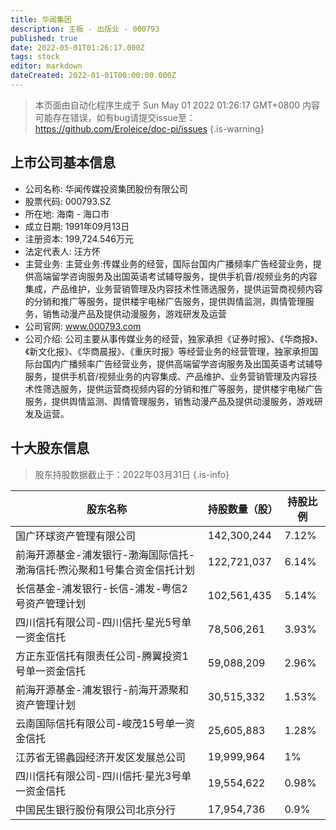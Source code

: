 ```yaml
---
title: 华闻集团
description: 主板 - 出版业 - 000793
published: true
date: 2022-05-01T01:26:17.000Z
tags: stock
editor: markdown
dateCreated: 2022-01-01T00:00:00.000Z
---
```


> 本页面由自动化程序生成于 Sun May 01 2022 01:26:17 GMT+0800
> 内容可能存在错误，如有bug请提交issue至：https://github.com/Eroleice/doc-pi/issues
{.is-warning}

## 上市公司基本信息
- 公司名称: 华闻传媒投资集团股份有限公司
- 股票代码: 000793.SZ
- 所在地: 海南 - 海口市
- 成立日期: 1991年09月13日
- 注册资本: 199,724.546万元
- 法定代表人: 汪方怀
- 主营业务: 主营业务:传媒业务的经营，国际台国内广播频率广告经营业务，提供高端留学咨询服务及出国英语考试辅导服务，提供手机音/视频业务的内容集成，产品维护，业务营销管理及内容技术性筛选服务，提供运营商视频内容的分销和推广等服务，提供楼宇电梯广告服务，提供舆情监测，舆情管理服务，销售动漫产品及提供动漫服务，游戏研发及运营
- 公司官网: www.000793.com
- 公司介绍: 公司主要从事传媒业务的经营，独家承担《证券时报》、《华商报》、《新文化报》、《华商晨报》、《重庆时报》等经营业务的经营管理，独家承担国际台国内广播频率广告经营业务，提供高端留学咨询服务及出国英语考试辅导服务，提供手机音/视频业务的内容集成、产品维护、业务营销管理及内容技术性筛选服务，提供运营商视频内容的分销和推广等服务，提供楼宇电梯广告服务，提供舆情监测、舆情管理服务，销售动漫产品及提供动漫服务，游戏研发及运营。


## 十大股东信息
> 股东持股数据截止于：2022年03月31日
{.is-info}

| 股东名称 | 持股数量（股） | 持股比例 |
| --- | --- | --- |
| 国广环球资产管理有限公司 | 142,300,244 | 7.12% |
| 前海开源基金-浦发银行-渤海国际信托-渤海信托·煦沁聚和1号集合资金信托计划 | 122,721,037 | 6.14% |
| 长信基金-浦发银行-长信-浦发-粤信2号资产管理计划 | 102,561,435 | 5.14% |
| 四川信托有限公司-四川信托·星光5号单一资金信托 | 78,506,261 | 3.93% |
| 方正东亚信托有限责任公司-腾翼投资1号单一资金信托 | 59,088,209 | 2.96% |
| 前海开源基金-浦发银行-前海开源聚和资产管理计划 | 30,515,332 | 1.53% |
| 云南国际信托有限公司-峻茂15号单一资金信托 | 25,605,883 | 1.28% |
| 江苏省无锡蠡园经济开发区发展总公司 | 19,999,964 | 1% |
| 四川信托有限公司-四川信托·星光3号单一资金信托 | 19,554,622 | 0.98% |
| 中国民生银行股份有限公司北京分行 | 17,954,736 | 0.9% |




